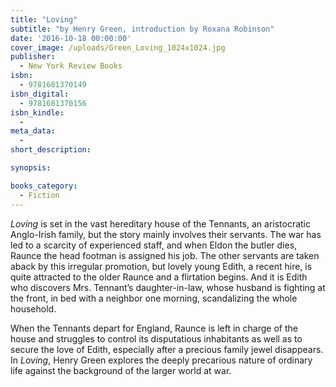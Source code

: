 ```yaml
---
title: "Loving"
subtitle: "by Henry Green, introduction by Roxana Robinson"
date: '2016-10-18 00:00:00'
cover_image: /uploads/Green_Loving_1024x1024.jpg
publisher:
  - New York Review Books
isbn:
  - 9781681370149
isbn_digital:
  - 9781681370156
isbn_kindle:
  -
meta_data:
  -
short_description:

synopsis:

books_category:
  - Fiction
---
```

*Loving* is set in the vast hereditary house of the Tennants, an aristocratic Anglo-Irish family, but the story mainly involves their servants. The war has led to a scarcity of experienced staff, and when Eldon the butler dies, Raunce the head footman is assigned his job. The other servants are taken aback by this irregular promotion, but lovely young Edith, a recent hire, is quite attracted to the older Raunce and a flirtation begins. And it is Edith who discovers Mrs. Tennant’s daughter-in-law, whose husband is fighting at the front, in bed with a neighbor one morning, scandalizing the whole household.

When the Tennants depart for England, Raunce is left in charge of the house and struggles to control its disputatious inhabitants as well as to secure the love of Edith, especially after a precious family jewel disappears. In *Loving*, Henry Green explores the deeply precarious nature of ordinary life against the background of the larger world at war.

